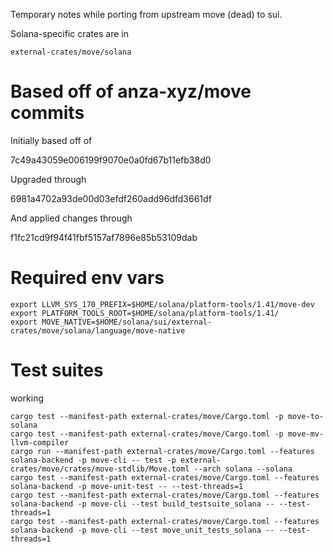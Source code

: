 Temporary notes while porting from upstream move (dead) to sui.

Solana-specific crates are in

```
external-crates/move/solana
```

# Based off of anza-xyz/move commits

Initially based off of

7c49a43059e006199f9070e0a0fd67b11efb38d0

Upgraded through

6981a4702a93de00d03efdf260add96dfd3661df

And applied changes through

f1fc21cd9f94f41fbf5157af7896e85b53109dab

# Required env vars

```
export LLVM_SYS_170_PREFIX=$HOME/solana/platform-tools/1.41/move-dev
export PLATFORM_TOOLS_ROOT=$HOME/solana/platform-tools/1.41/
export MOVE_NATIVE=$HOME/solana/sui/external-crates/move/solana/language/move-native
```

# Test suites

working

```
cargo test --manifest-path external-crates/move/Cargo.toml -p move-to-solana
cargo test --manifest-path external-crates/move/Cargo.toml -p move-mv-llvm-compiler
cargo run --manifest-path external-crates/move/Cargo.toml --features solana-backend -p move-cli -- test -p external-crates/move/crates/move-stdlib/Move.toml --arch solana --solana
cargo test --manifest-path external-crates/move/Cargo.toml --features solana-backend -p move-unit-test -- --test-threads=1
cargo test --manifest-path external-crates/move/Cargo.toml --features solana-backend -p move-cli --test build_testsuite_solana -- --test-threads=1
cargo test --manifest-path external-crates/move/Cargo.toml --features solana-backend -p move-cli --test move_unit_tests_solana -- --test-threads=1
```
